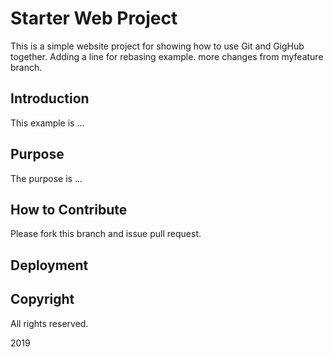 # Starter Web Project

This is a simple website project for showing how to use Git and GigHub together. Adding a line for rebasing example. more changes from myfeature branch.

## Introduction

This example is ...

## Purpose

The purpose is ...

## How to Contribute

Please fork this branch and issue pull request.

## Deployment

## Copyright

All rights reserved.

2019